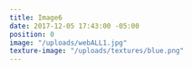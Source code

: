 ```yaml
---
title: Image6
date: 2017-12-05 17:43:00 -05:00
position: 0
image: "/uploads/webALL1.jpg"
texture-image: "/uploads/textures/blue.png"
---
```


